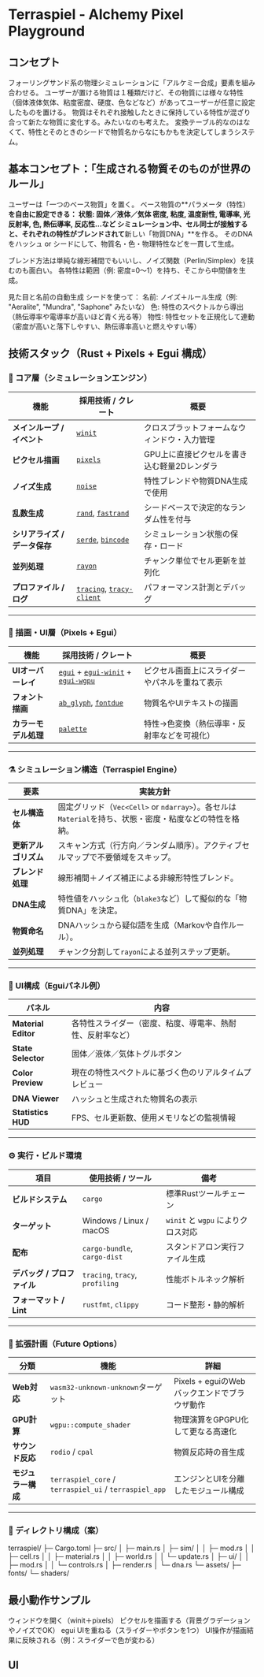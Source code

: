 # Terraspiel - Alchemy Pixel Playground

## コンセプト

フォーリングサンド系の物理シミュレーションに「アルケミー合成」要素を組み合わせる。
ユーザーが置ける物質は１種類だけど、その物質には様々な特性（個体液体気体、粘度密度、硬度、色などなど）があってユーザーが任意に設定したものを置ける。
物質はそれぞれ接触したときに保持している特性が混ざり合って新たな物質に変化する。みたいなのも考えた。
変換テーブル的なのはなくて、特性とそのときのシードで物質名からなにもかもを決定してしまうシステム。

## 基本コンセプト：「生成される物質そのものが世界のルール」

ユーザーは「一つのベース物質」を置く。
ベース物質の**パラメータ（特性）**を自由に設定できる：
状態: 固体／液体／気体
密度, 粘度, 温度耐性, 電導率, 光反射率, 色, 熱伝導率, 反応性…など
シミュレーション中、セル同士が接触すると、それぞれの特性がブレンドされて**新しい「物質DNA」**を作る。
そのDNAをハッシュ or シードにして、物質名・色・物理特性などを一貫して生成。

ブレンド方法は単純な線形補間でもいいし、ノイズ関数（Perlin/Simplex）を挟むのも面白い。
各特性は範囲（例: 密度=0〜1）を持ち、そこから中間値を生成。

見た目と名前の自動生成
シードを使って：
名前: ノイズ＋ルール生成（例: "Aeralite", "Mundra", "Saphone" みたいな）
色: 特性のスペクトルから導出（熱伝導率や電導率が高いほど青く光る等）
物性: 特性セットを正規化して連動（密度が高いと落下しやすい、熱伝導率高いと燃えやすい等）

## 技術スタック（Rust + Pixels + Egui 構成）

### 🧠 コア層（シミュレーションエンジン）

| 機能 | 採用技術 / クレート | 概要 |
|------|----------------------|------|
| **メインループ / イベント** | [`winit`](https://crates.io/crates/winit) | クロスプラットフォームなウィンドウ・入力管理 |
| **ピクセル描画** | [`pixels`](https://crates.io/crates/pixels) | GPU上に直接ピクセルを書き込む軽量2Dレンダラ |
| **ノイズ生成** | [`noise`](https://crates.io/crates/noise) | 特性ブレンドや物質DNA生成で使用 |
| **乱数生成** | [`rand`](https://crates.io/crates/rand), [`fastrand`](https://crates.io/crates/fastrand) | シードベースで決定的なランダム性を付与 |
| **シリアライズ / データ保存** | [`serde`](https://crates.io/crates/serde), [`bincode`](https://crates.io/crates/bincode) | シミュレーション状態の保存・ロード |
| **並列処理** | [`rayon`](https://crates.io/crates/rayon) | チャンク単位でセル更新を並列化 |
| **プロファイル / ログ** | [`tracing`](https://crates.io/crates/tracing), [`tracy-client`](https://crates.io/crates/tracy-client) | パフォーマンス計測とデバッグ |

---

### 🎨 描画・UI層（Pixels + Egui）

| 機能 | 採用技術 / クレート | 概要 |
|------|----------------------|------|
| **UIオーバーレイ** | [`egui`](https://crates.io/crates/egui) + [`egui-winit`](https://crates.io/crates/egui-winit) + [`egui-wgpu`](https://crates.io/crates/egui-wgpu) | ピクセル画面上にスライダーやパネルを重ねて表示 |
| **フォント描画** | [`ab_glyph`](https://crates.io/crates/ab_glyph), [`fontdue`](https://crates.io/crates/fontdue) | 物質名やUIテキストの描画 |
| **カラーモデル処理** | [`palette`](https://crates.io/crates/palette) | 特性→色変換（熱伝導率・反射率などを可視化） |

---

### ⚗️ シミュレーション構造（Terraspiel Engine）

| 要素 | 実装方針 |
|------|-----------|
| **セル構造体** | 固定グリッド（`Vec<Cell>` or `ndarray>`）。各セルは`Material`を持ち、状態・密度・粘度などの特性を格納。 |
| **更新アルゴリズム** | スキャン方式（行方向／ランダム順序）。アクティブセルマップで不要領域をスキップ。 |
| **ブレンド処理** | 線形補間＋ノイズ補正による非線形特性ブレンド。 |
| **DNA生成** | 特性値をハッシュ化（`blake3`など）して擬似的な「物質DNA」を決定。 |
| **物質命名** | DNAハッシュから疑似語を生成（Markovや自作ルール）。 |
| **並列処理** | チャンク分割して`rayon`による並列ステップ更新。 |

---

### 🧩 UI構成（Eguiパネル例）

| パネル | 内容 |
|--------|------|
| **Material Editor** | 各特性スライダー（密度、粘度、導電率、熱耐性、反射率など） |
| **State Selector** | 固体／液体／気体トグルボタン |
| **Color Preview** | 現在の特性スペクトルに基づく色のリアルタイムプレビュー |
| **DNA Viewer** | ハッシュと生成された物質名の表示 |
| **Statistics HUD** | FPS、セル更新数、使用メモリなどの監視情報 |

---

### ⚙️ 実行・ビルド環境

| 項目 | 使用技術 / ツール | 備考 |
|------|-------------------|------|
| **ビルドシステム** | `cargo` | 標準Rustツールチェーン |
| **ターゲット** | Windows / Linux / macOS | `winit` と `wgpu` によりクロス対応 |
| **配布** | `cargo-bundle`, `cargo-dist` | スタンドアロン実行ファイル生成 |
| **デバッグ / プロファイル** | `tracing`, `tracy`, `profiling` | 性能ボトルネック解析 |
| **フォーマット / Lint** | `rustfmt`, `clippy` | コード整形・静的解析 |

---

### 🚀 拡張計画（Future Options）

| 分類 | 機能 | 詳細 |
|------|------|------|
| **Web対応** | `wasm32-unknown-unknown`ターゲット | Pixels + eguiのWebバックエンドでブラウザ動作 |
| **GPU計算** | `wgpu::compute_shader` | 物理演算をGPGPU化して更なる高速化 |
| **サウンド反応** | `rodio` / `cpal` | 物質反応時の音生成 |
| **モジュラー構成** | `terraspiel_core` / `terraspiel_ui` / `terraspiel_app` | エンジンとUIを分離したモジュール構成 |

---

### 📁 ディレクトリ構成（案）

terraspiel/
├─ Cargo.toml
├─ src/
│ ├─ main.rs
│ ├─ sim/
│ │ ├─ mod.rs
│ │ ├─ cell.rs
│ │ ├─ material.rs
│ │ ├─ world.rs
│ │ └─ update.rs
│ ├─ ui/
│ │ ├─ mod.rs
│ │ └─ controls.rs
│ ├─ render.rs
│ └─ dna.rs
└─ assets/
├─ fonts/
└─ shaders/

## 最小動作サンプル

ウィンドウを開く（winit＋pixels）
ピクセルを描画する（背景グラデーションやノイズでOK）
egui UIを重ねる（スライダーやボタンを1つ）
UI操作が描画結果に反映される（例：スライダーで色が変わる）

## UI
